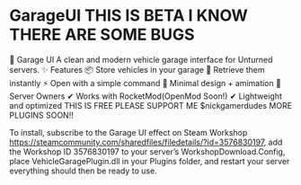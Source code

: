 # GarageUI THIS IS BETA I KNOW THERE ARE SOME BUGS
🚗 Garage UI  A clean and modern vehicle garage interface for Unturned servers.  ✨ Features  📦 Store vehicles in your garage 🚙 Retrieve them instantly ⚡ Open with a simple command 🎨 Minimal design + amimation  🔧 Server Owners  ✔ Works with RocketMod(OpenMod Soon!)  ✔ Lightweight and optimized THIS IS FREE PLEASE SUPPORT ME $nickgamerdudes MORE PLUGINS SOON!!

To install, subscribe to the Garage UI effect on Steam Workshop https://steamcommunity.com/sharedfiles/filedetails/?id=3576830197, add the Workshop ID 3576830197 to your server’s WorkshopDownload.Config, place VehicleGaragePlugin.dll in your Plugins folder, and restart your server everything should then be ready to use.
